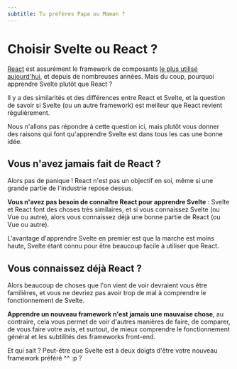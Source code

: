 ```yaml
---
subtitle: Tu préfères Papa ou Maman ?
---
```


# Choisir Svelte ou React ?

[React](https://react.dev/) est assurément le framework de composants [le plus utilisé
aujourd'hui](https://2023.stateofjs.com/en-US/libraries/front-end-frameworks/#front_end_frameworks_ratios),
et depuis de nombreuses années. Mais du coup, pourquoi apprendre Svelte plutôt que React ?

Il y a des similarités et des différences entre React et Svelte, et la question de savoir si Svelte
(ou un autre framework) est meilleur que React revient régulièrement.

Nous n'allons pas répondre à cette question ici, mais plutôt vous donner des raisons qui font
qu'apprendre Svelte est dans tous les cas une bonne idée.

## Vous n'avez jamais fait de React ?

Alors pas de panique ! React n'est pas un objectif en soi, même si une grande partie de l'industrie
repose dessus.

**Vous n'avez pas besoin de connaître React pour apprendre Svelte** : Svelte et React font des
choses très similaires, et si vous connaissez Svelte (ou Vue ou autre), alors vous connaissez déjà
une bonne partie de React (ou Vue ou autre).

L'avantage d'apprendre Svelte en premier est que la marche est moins haute, Svelte étant connu pour
être beaucoup facile à utiliser que React.

## Vous connaissez déjà React ?

Alors beaucoup de choses que l'on vient de voir devraient vous être familières, et vous ne devriez
pas avoir trop de mal à comprendre le fonctionnement de Svelte.

**Apprendre un nouveau framework n'est jamais une mauvaise chose**, au contraire, cela vous permet
de voir d'autres manières de faire, de comparer, de vous faire votre avis, et surtout, de mieux
comprendre le fonctionnement général et les subtilités des frameworks front-end.

Et qui sait ? Peut-être que Svelte est à deux doigts d'être votre nouveau framework préféré ^^ :p ?
